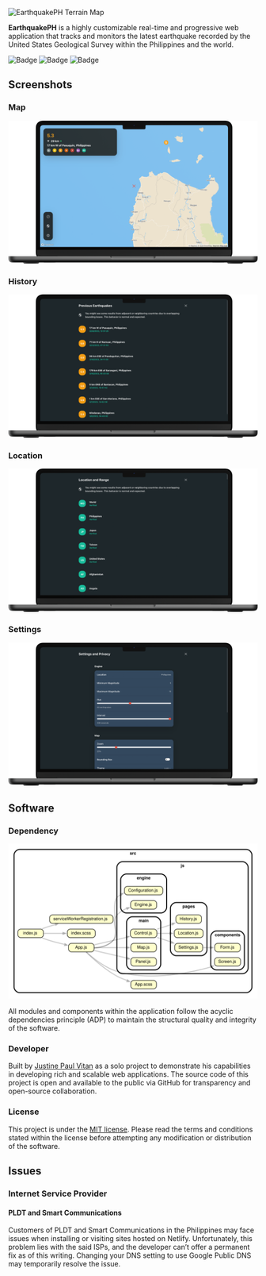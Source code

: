 ![EarthquakePH Terrain Map](https://github.com/jpvitan/earthquakeph/blob/master/resources/images/png/mockups/map-terrain.png)


**EarthquakePH** is a highly customizable real-time and progressive web application that tracks and monitors the latest earthquake recorded by the United States Geological Survey within the Philippines and the world.


![Badge](https://img.shields.io/netlify/f9270efb-3f2a-480f-9a0f-83ec79c806ae?style=plastic)
![Badge](https://img.shields.io/github/package-json/v/jpvitan/earthquakeph)
![Badge](https://img.shields.io/github/license/jpvitan/earthquakeph)


## Screenshots


### Map


![EarthquakePH Light Map](https://github.com/jpvitan/earthquakeph/blob/master/resources/images/png/mockups/map-light.png)


### History


![EarthquakePH History](https://github.com/jpvitan/earthquakeph/blob/master/resources/images/png/mockups/history.png)


### Location


![EarthquakePH Location](https://github.com/jpvitan/earthquakeph/blob/master/resources/images/png/mockups/location.png)


### Settings


![EarthquakePH Settings](https://github.com/jpvitan/earthquakeph/blob/master/resources/images/png/mockups/settings.png)


## Software


### Dependency


![Dependency Graph](https://github.com/jpvitan/earthquakeph/blob/master/resources/images/svg/dependencygraph.svg)


All modules and components within the application follow the acyclic dependencies principle (ADP) to maintain the structural quality and integrity of the software.


### Developer


Built by [Justine Paul Vitan](https://jpvitan.com/) as a solo project to demonstrate his capabilities in developing rich and scalable web applications. The source code of this project is open and available to the public via GitHub for transparency and open-source collaboration.


### License


This project is under the [MIT license](https://github.com/jpvitan/earthquakeph/blob/master/LICENSE). Please read the terms and conditions stated within the license before attempting any modification or distribution of the software.


## Issues


### Internet Service Provider


#### PLDT and Smart Communications


Customers of PLDT and Smart Communications in the Philippines may face issues when installing or visiting sites hosted on Netlify. Unfortunately, this problem lies with the said ISPs, and the developer can’t offer a permanent fix as of this writing. Changing your DNS setting to use Google Public DNS may temporarily resolve the issue.
